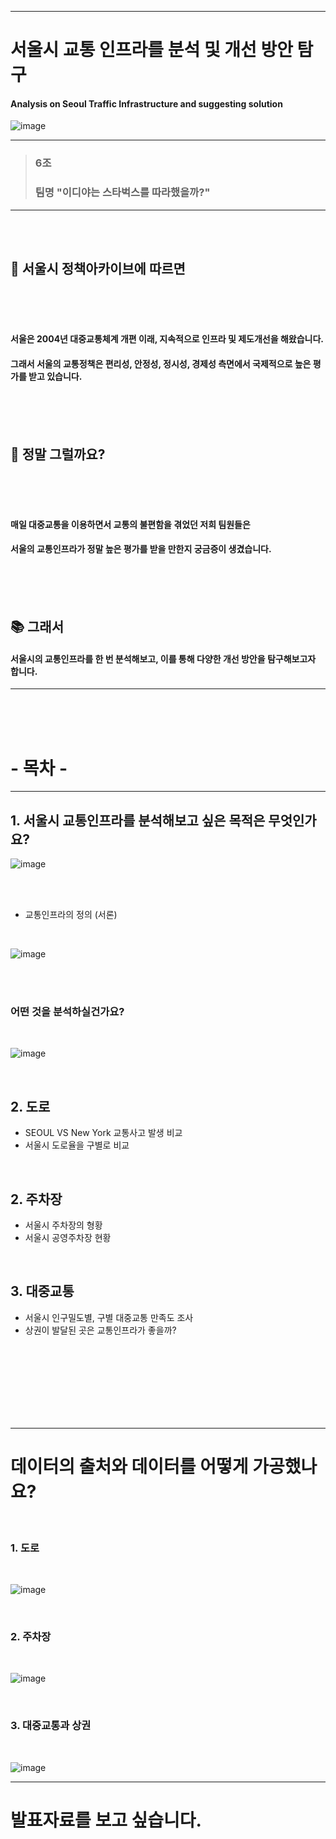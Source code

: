 -----------------------------------

# 서울시 교통 인프라를 분석 및 개선 방안 탐구
#### Analysis on Seoul Traffic Infrastructure and suggesting solution 
![image](https://user-images.githubusercontent.com/110883172/202854550-88fbcd79-82d7-43e6-8f69-1d75c9f4faab.png)




---------------------------------

> ### 6조
> ### 팀명 "이디야는 스타벅스를 따라했을까?"  
---------------------------------
<br />
<br />

##  👯 서울시 정책아카이브에 따르면
<br />
<br />
<br />

#### 서울은 2004년 대중교통체계 개편 이래, 지속적으로 인프라 및 제도개선을 해왔습니다.
#### 그래서 서울의 교통정책은 편리성, 안정성, 정시성, 경제성 측면에서 국제적으로 높은 평가를 받고 있습니다.  

<br />
<br />
<br />


## 🤔 정말 그럴까요?

<br />
<br />
<br />

#### 매일 대중교통을 이용하면서 교통의 불편함을 겪었던 저희 팀원들은 
#### 서울의 교통인프라가 정말 높은 평가를 받을 만한지 궁금증이 생겼습니다. 

<br />
<br />
<br />

## 📚 그래서 

#### 서울시의 교통인프라를 한 번 분석해보고, 이를 통해 다양한 개선 방안을 탐구해보고자 합니다.
---------------------
<br />
<br />
<br />


# - 목차 -
---------
## 1. 서울시 교통인프라를 분석해보고 싶은 목적은 무엇인가요?
![image](https://user-images.githubusercontent.com/110883172/202854536-92829297-1436-4900-a6cd-df1f0601fd52.png)

<br />
<br />

- 교통인프라의 정의 (서론)

<br />

![image](https://user-images.githubusercontent.com/110883172/202854558-ae268d15-135d-4b0d-8284-cef006ee82a4.png)

<br />
<br />

### 어떤 것을 분석하실건가요?

<br />

![image](https://user-images.githubusercontent.com/110883172/202854568-29186bc3-45f6-4f69-a2c9-1b74a0a35228.png)

<br />

## 2. 도로
- SEOUL VS New York 교통사고 발생 비교 
- 서울시 도로율을 구별로 비교

<br />

## 2. 주차장
- 서울시 주차장의 형황
- 서울시 공영주차장 현황

<br />

## 3. 대중교통
- 서울시 인구밀도별, 구별 대중교통 만족도 조사
- 상권이 발달된 곳은 교통인프라가 좋을까?

<br />

<br />
<br />
<br />
<br />
<br />
<br />


---------------------------
# 데이터의 출처와 데이터를 어떻게 가공했나요?

<br />

### 1. 도로

<br />

![image](https://user-images.githubusercontent.com/110883172/202854661-01c4af3e-7ef0-4484-90a2-eb65db6b63de.png)

<br />

### 2. 주차장

<br />

![image](https://user-images.githubusercontent.com/110883172/202854738-66ad3c87-cff8-40cf-aee6-106dbab767e9.png)

<br />

### 3. 대중교통과 상권

<br />

![image](https://user-images.githubusercontent.com/110883172/202854512-646ece94-5a0f-41a4-bf62-8400fa6bfe3f.png)


-----------------------------
# 발표자료를 보고 싶습니다.


<br />

